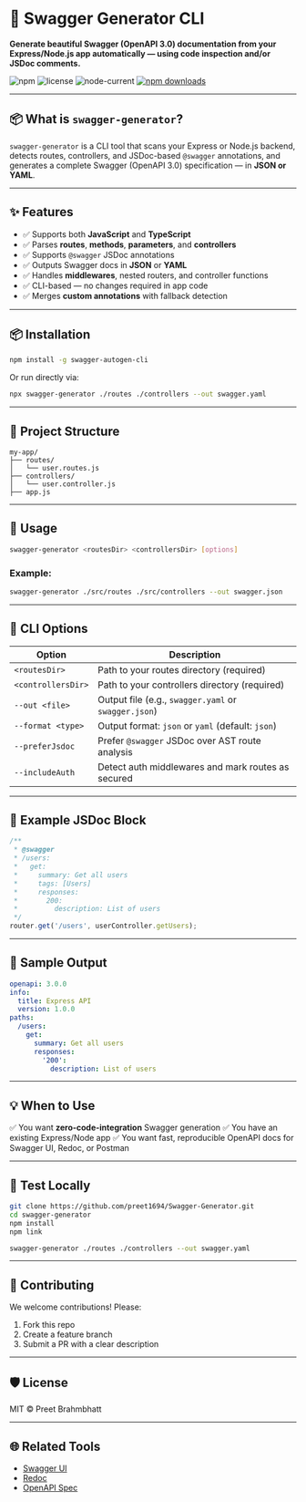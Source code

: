# 🚀 Swagger Generator CLI

**Generate beautiful Swagger (OpenAPI 3.0) documentation from your Express/Node.js app automatically — using code inspection and/or JSDoc comments.**

![npm](https://img.shields.io/npm/v/swagger-autogen-cli?color=green)
![license](https://img.shields.io/npm/l/swagger-autogen-cli)
![node-current](https://img.shields.io/node/v/swagger-autogen-cli)
[![npm downloads](https://img.shields.io/npm/dt/my-awesome-package.svg)](https://npm-stat.com/charts.html?package=swagger-autogen-cli)


---

## 📦 What is `swagger-generator`?

`swagger-generator` is a CLI tool that scans your Express or Node.js backend, detects routes, controllers, and JSDoc-based `@swagger` annotations, and generates a complete Swagger (OpenAPI 3.0) specification — in **JSON or YAML**.

---

## ✨ Features

* ✅ Supports both **JavaScript** and **TypeScript**
* ✅ Parses **routes**, **methods**, **parameters**, and **controllers**
* ✅ Supports `@swagger` JSDoc annotations
* ✅ Outputs Swagger docs in **JSON** or **YAML**
* ✅ Handles **middlewares**, nested routers, and controller functions
* ✅ CLI-based — no changes required in app code
* ✅ Merges **custom annotations** with fallback detection

---

## 📦 Installation

```bash
npm install -g swagger-autogen-cli
```

Or run directly via:

```bash
npx swagger-generator ./routes ./controllers --out swagger.yaml
```

---

## 📁 Project Structure

```
my-app/
├── routes/
│   └── user.routes.js
├── controllers/
│   └── user.controller.js
├── app.js
```

---

## 🚀 Usage

```bash
swagger-generator <routesDir> <controllersDir> [options]
```

### Example:

```bash
swagger-generator ./src/routes ./src/controllers --out swagger.json
```

---

## 🔧 CLI Options

| Option             | Description                                          |
| ------------------ | ---------------------------------------------------- |
| `<routesDir>`      | Path to your routes directory (required)             |
| `<controllersDir>` | Path to your controllers directory (required)        |
| `--out <file>`     | Output file (e.g., `swagger.yaml` or `swagger.json`) |
| `--format <type>`  | Output format: `json` or `yaml` (default: `json`)    |
| `--preferJsdoc`    | Prefer `@swagger` JSDoc over AST route analysis      |
| `--includeAuth`    | Detect auth middlewares and mark routes as secured   |

---

## 🧐 Example JSDoc Block

```js
/**
 * @swagger
 * /users:
 *   get:
 *     summary: Get all users
 *     tags: [Users]
 *     responses:
 *       200:
 *         description: List of users
 */
router.get('/users', userController.getUsers);
```

---

## 📄 Sample Output

```yaml
openapi: 3.0.0
info:
  title: Express API
  version: 1.0.0
paths:
  /users:
    get:
      summary: Get all users
      responses:
        '200':
          description: List of users
```

---

## 💡 When to Use

✅ You want **zero-code-integration** Swagger generation
✅ You have an existing Express/Node app
✅ You want fast, reproducible OpenAPI docs for Swagger UI, Redoc, or Postman

---

## 🧪 Test Locally

```bash
git clone https://github.com/preet1694/Swagger-Generator.git
cd swagger-generator
npm install
npm link

swagger-generator ./routes ./controllers --out swagger.yaml
```

---

## 🤝 Contributing

We welcome contributions! Please:

1. Fork this repo
2. Create a feature branch
3. Submit a PR with a clear description

---

## 🛡 License

MIT © Preet Brahmbhatt

---

## 🌐 Related Tools

* [Swagger UI](https://swagger.io/tools/swagger-ui/)
* [Redoc](https://github.com/Redocly/redoc)
* [OpenAPI Spec](https://swagger.io/specification/)
